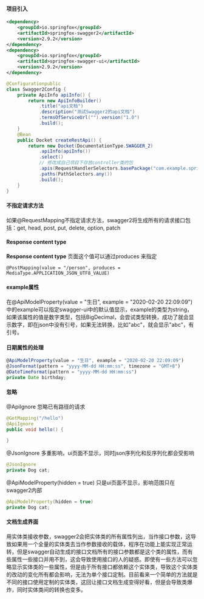 #### 项目引入

```xml
<dependency>
    <groupId>io.springfox</groupId>
    <artifactId>springfox-swagger2</artifactId>
    <version>2.9.2</version>
</dependency>
<dependency>      
    <groupId>io.springfox</groupId>      
    <artifactId>springfox-swagger-ui</artifactId>      
    <version>2.9.2</version>
</dependency>
```

```java
@Configurationpublic
class Swagger2Config {    
    private ApiInfo apiInfo() {        
        return new ApiInfoBuilder()                
            .title("api文档")                
            .description("测试Swagger2的api文档")            
            .termsOfServiceUrl("").version("1.0")                
            .build();    
    }    
    @Bean    
    public Docket createRestApi() {        
        return new Docket(DocumentationType.SWAGGER_2)                
            .apiInfo(apiInfo())                
            .select()                
            // 修改成自己项目下存放controller类的包
            .apis(RequestHandlerSelectors.basePackage("com.example.springtest")) 
            .paths(PathSelectors.any())                
            .build();    
    }
}
```

#### 不指定请求方法

如果@RequestMapping不指定请求方法，swagger2将生成所有的请求接口包括：get, head, post, put, delete, option, patch

#### **Response content type** 

**Response content type** 页面这个值可以通过produces 来指定

```@PostMapping(value = "/person", produces = MediaType.APPLICATION_JSON_UTF8_VALUE)```

#### example属性

在@ApiModelProperty(value = "生日", example = "2020-02-20 22:09:09")中的example可以指定swagger-ui中的默认值显示，example的类型为string， 如果该属性的值是数字类型，包括BigDecimal，会尝试类型转换，成功了就会显示数字，即在json中没有引号，如果无法转换，比如"abc"，就会显示"abc"，有引号。

#### 日期属性的处理

```javascript
@ApiModelProperty(value = "生日", example = "2020-02-20 22:09:09")
@JsonFormat(pattern = "yyyy-MM-dd HH:mm:ss", timezone = "GMT+8")
@DateTimeFormat(pattern = "yyyy-MM-dd HH:mm:ss")
private Date birthday;
```

#### 忽略

 @ApiIgnore 忽略已有路径的请求

```java
@GetMapping("/hello")
@ApiIgnore
public void hello() {
    
}
```

@JsonIgnore 多重影响，ui页面不显示，同时json序列化和反序列化都会受影响

```java
@JsonIgnore
private Dog cat;
```

@ApiModelProperty(hidden = true) 只是ui页面不显示，影响范围只在swagger2内部

```java
@ApiModelProperty(hidden = true)
private Dog cat;
```

#### 文档生成界面

用实体类接收参数，swagger2会把实体类的所有属性列出，当作接口参数，这导致如果用一个全量的实体类去当作参数接收的载体，程序在功能上能实现正常运转，但是swagger自动生成的接口文档所有的接口参数都是这个类的属性，而有些属性一些接口并用不到，这会导致使用接口的人的疑惑。即使有一些方法可以忽略显示实体类的一些属性，但是由于所有接口都依赖这个实体类，导致这个实体类的改动的变化所有都会影响，无法为单个接口定制。目前看来一个简单的方法就是不同的接口使用定制的实体类，这回让接口文档生成变得好看，但是会导致类爆炸，同时实体类间的转换也变多。

